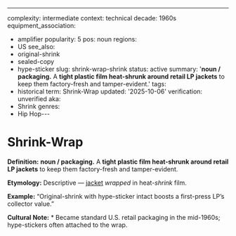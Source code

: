 ---
complexity: intermediate
context: technical
decade: 1960s
equipment_association:
- amplifier
popularity: 5
pos: noun
regions:
- US
see_also:
- original-shrink
- sealed-copy
- hype-sticker
slug: shrink-wrap-shrink
status: active
summary: '**noun / packaging.** A **tight plastic film heat-shrunk around retail LP
  jackets** to keep them factory-fresh and tamper-evident.'
tags:
- historical
term: Shrink-Wrap
updated: '2025-10-06'
verification: unverified
aka:
- Shrink
genres:
- Hip Hop---

# Shrink-Wrap

**Definition:** **noun / packaging.** A **tight plastic film heat-shrunk around retail LP jackets** to keep them factory-fresh and tamper-evident.

**Etymology:** Descriptive — [jacket](../j/jacket.md) *wrapped* in heat-*shrink* film.

**Example:** “Original-shrink with hype-sticker intact boosts a first-press LP’s collector value.”

**Cultural Note:** * Became standard U.S. retail packaging in the mid-1960s; hype-stickers often attached to the wrap.

